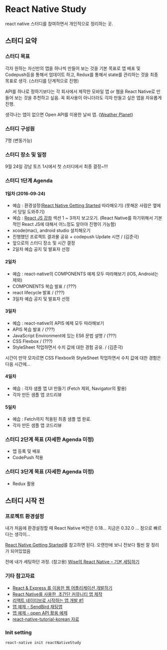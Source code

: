 # React Native Study

react native 스터디를 참여하면서 개인적으로 정리하는 곳.

## 스터디 요약

### 스터디 목표

각자 원하는 자신만의 앱을 하나씩 만들어 보는 것을 기본 목표로 앱 배포 및 Codepush등을 통해서 업데이트 하고, Redux를 통해서 state를 관리하는 것을 최종 목표로 생각. (스터디를 단계적으로 진행)

API를 하나로 정하기보다는 각 회사에서 제작한 모바일 앱 or 웹을 React Native로 만들어 보는 것을 추천하고 싶음. 꼭 회사용이 아니더라도 각자 만들고 싶은 앱을 자유롭게 진행.

생각나는 앱이 없으면 Open API를 이용한 날씨 앱. ([Weather Planet](https://developers.skplanetx.com/apidoc/kor/weather/))

### 스터디 구성원 

7명 (변동가능)

### 스터디 장소 및 일정

9월 24일 강남 토즈 1시에서 첫 스터디에서 최종 결정~!!!

### 스터디 1단계 Agenda

#### 1일차 (2016-09-24)

+ 예습 : 환경설정([React Native Getting Started](https://facebook.github.io/react-native/docs/getting-started.html) 따라해오기) (못해온 사람은 옆에서 당일 도와주기) 
+ 예습 : [React JS 강좌](https://www.inflearn.com/course/react-%ea%b0%95%ec%a2%8c-velopert/?action=curriculum) 섹션 1 ~ 3까지 보고오기. (React Native를 하기위해서 기본적인 React JS에 대해서 어느정도 알아야 진행이 가능함)
+ xcode(mac), android studio 설치해오기
+ 진행했던 프로젝트 결과물 공유 + codepush Update 시연 / (김준극)
+ 앞으로의 스터디 장소 및 시간 결정
+ 2일차 예습 공지 및 발표자 선정

#### 2일차

+ 예습 : react-native의 COMPONENTS 예제 모두 따라해보기 (IOS, Android는 제외)
+ COMPONENTS 복습 발표 / (???)
+ react lifecycle 발표 / (???)
+ 3일차 예습 공지 및 발표자 선정

#### 3일차

+ 예습 : react-native의 APIS 예제 모두 따라해보기
+ APIS 복습 발표 / (???)
+ JavaScript Environment에 있는 ES6 문법 설명 / (???)
+ CSS Flexbox / (???)
+ StyleSheet 작업하면서 수치 값에 대한 경험 공유. / (김준극)

시간이 만약 모자르면 CSS Flexbox와 StyleSheet 작업하면서 수치 값에 대한 경험은 다음 시간에...

#### 4일차

+ 예습 : 각자 샘플 앱 UI 만들기 (Fetch 제외, Navigator의 활용)
+ 각자 만든 샘플 앱 코드리뷰

#### 5일차

+ 예습 : Fetch까지 적용된 최종 샘플 앱 완료.
+ 각자 만든 샘플 앱 코드리뷰

### 스터디 2단계 목표 (자세한 Agenda 미정)

+ 앱 등록 및 배포
+ CodePush 적용

### 스터디 3단계 목표 (자세한 Agenda 미정)

+ Redux 활용

## 스터디 시작 전

### 프로젝트 환경설정

내가 처음에 환경설정할 때 React Native 버전은 0.18... 지금은 0.32.0 ... 참으로 빠르다는 생각이... 

[React Native Getting Started](https://facebook.github.io/react-native/docs/getting-started.html)를 참고하면 된다. 오랜만에 보니 전보다 훨씬 잘 정리가 되어있었음

전에 내가 세팅하던 과정. (참고용) [Wise의 React Native – 기본 세팅하기](http://wagunblog.com/wp/?p=1855)

### 기타 참고자료

* [React & Express 를 이용한 웹 어플리케이션 개발하기](https://www.inflearn.com/course/react-%EA%B0%95%EC%A2%8C-velopert/)
* [React Native를 사용한  초간단 커뮤니티 앱 제작](http://www.slideshare.net/taggon/react-native)
* [리액트 네이티브로 시작하는 앱 개발 #1](https://realm.io/kr/news/react-native/)
* [앱 예제 - SendBird 채팅앱](http://blog.sendbird.com/ko/tutorialreact-native%EC%97%90%EC%84%9C-%EC%B1%84%ED%8C%85-%EA%B5%AC%ED%98%84%ED%95%98%EA%B8%B0/)
* [앱 예제 - open API 활용 예제](https://github.com/kjk7034/RealTimeEmergencyDepartmentInfo)
* [react-native-tutorial-korean 자료](https://g6ling.gitbooks.io/react-native-tutorial-korean/content/1-1ko.html)

### Init setting

```
react-native init reactNativeStudy
```
